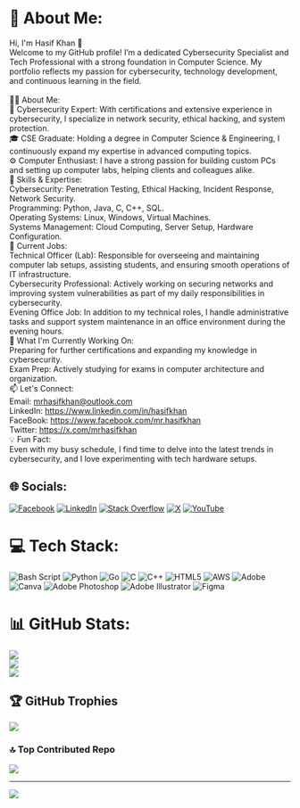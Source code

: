 # 💫 About Me:
Hi, I'm Hasif Khan 👋<br>Welcome to my GitHub profile! I’m a dedicated Cybersecurity Specialist and Tech Professional with a strong foundation in Computer Science. My portfolio reflects my passion for cybersecurity, technology development, and continuous learning in the field.<br><br>👨‍💻 About Me:<br>🔐 Cybersecurity Expert: With certifications and extensive experience in cybersecurity, I specialize in network security, ethical hacking, and system protection.<br>🎓 CSE Graduate: Holding a degree in Computer Science & Engineering, I continuously expand my expertise in advanced computing topics.<br>⚙️ Computer Enthusiast: I have a strong passion for building custom PCs and setting up computer labs, helping clients and colleagues alike.<br>🔧 Skills & Expertise:<br>Cybersecurity: Penetration Testing, Ethical Hacking, Incident Response, Network Security.<br>Programming: Python, Java, C, C++, SQL.<br>Operating Systems: Linux, Windows, Virtual Machines.<br>Systems Management: Cloud Computing, Server Setup, Hardware Configuration.<br>💼 Current Jobs:<br>Technical Officer (Lab): Responsible for overseeing and maintaining computer lab setups, assisting students, and ensuring smooth operations of IT infrastructure.<br>Cybersecurity Professional: Actively working on securing networks and improving system vulnerabilities as part of my daily responsibilities in cybersecurity.<br>Evening Office Job: In addition to my technical roles, I handle administrative tasks and support system maintenance in an office environment during the evening hours.<br>🌱 What I'm Currently Working On:<br>Preparing for further certifications and expanding my knowledge in cybersecurity.<br>Exam Prep: Actively studying for exams in computer architecture and organization.<br>📫 Let's Connect:<br>Email: mrhasifkhan@outlook.com<br>LinkedIn: https://www.linkedin.com/in/hasifkhan<br>FaceBook: https://www.facebook.com/mr.hasifkhan<br>Twitter: https://x.com/mrhasifkhan<br>💡 Fun Fact:<br>Even with my busy schedule, I find time to delve into the latest trends in cybersecurity, and I love experimenting with tech hardware setups.


## 🌐 Socials:
[![Facebook](https://img.shields.io/badge/Facebook-%231877F2.svg?logo=Facebook&logoColor=white)](https://facebook.com/mr.hasifkhan) [![LinkedIn](https://img.shields.io/badge/LinkedIn-%230077B5.svg?logo=linkedin&logoColor=white)](https://linkedin.com/in/hasifkhan) [![Stack Overflow](https://img.shields.io/badge/-Stackoverflow-FE7A16?logo=stack-overflow&logoColor=white)](https://stackoverflow.com/users/27904669/hasif-khan) [![X](https://img.shields.io/badge/X-black.svg?logo=X&logoColor=white)](https://x.com/mrhasifkhan) [![YouTube](https://img.shields.io/badge/YouTube-%23FF0000.svg?logo=YouTube&logoColor=white)](https://youtube.com/@UCmdcx_nuhG0iSM42vYreccg) 

# 💻 Tech Stack:
![Bash Script](https://img.shields.io/badge/bash_script-%23121011.svg?style=for-the-badge&logo=gnu-bash&logoColor=white) ![Python](https://img.shields.io/badge/python-3670A0?style=for-the-badge&logo=python&logoColor=ffdd54) ![Go](https://img.shields.io/badge/go-%2300ADD8.svg?style=for-the-badge&logo=go&logoColor=white) ![C](https://img.shields.io/badge/c-%2300599C.svg?style=for-the-badge&logo=c&logoColor=white) ![C++](https://img.shields.io/badge/c++-%2300599C.svg?style=for-the-badge&logo=c%2B%2B&logoColor=white) ![HTML5](https://img.shields.io/badge/html5-%23E34F26.svg?style=for-the-badge&logo=html5&logoColor=white) ![AWS](https://img.shields.io/badge/AWS-%23FF9900.svg?style=for-the-badge&logo=amazon-aws&logoColor=white) ![Adobe](https://img.shields.io/badge/adobe-%23FF0000.svg?style=for-the-badge&logo=adobe&logoColor=white) ![Canva](https://img.shields.io/badge/Canva-%2300C4CC.svg?style=for-the-badge&logo=Canva&logoColor=white) ![Adobe Photoshop](https://img.shields.io/badge/adobe%20photoshop-%2331A8FF.svg?style=for-the-badge&logo=adobe%20photoshop&logoColor=white) ![Adobe Illustrator](https://img.shields.io/badge/adobe%20illustrator-%23FF9A00.svg?style=for-the-badge&logo=adobe%20illustrator&logoColor=white) ![Figma](https://img.shields.io/badge/figma-%23F24E1E.svg?style=for-the-badge&logo=figma&logoColor=white)
# 📊 GitHub Stats:
![](https://github-readme-stats.vercel.app/api?username=Hasifkhan&theme=github_dark_dimmed&hide_border=false&include_all_commits=true&count_private=true)<br/>
![](https://github-readme-streak-stats.herokuapp.com/?user=Hasifkhan&theme=github_dark_dimmed&hide_border=false)<br/>
![](https://github-readme-stats.vercel.app/api/top-langs/?username=Hasifkhan&theme=github_dark_dimmed&hide_border=false&include_all_commits=true&count_private=true&layout=compact)

## 🏆 GitHub Trophies
![](https://github-profile-trophy.vercel.app/?username=Hasifkhan&theme=radical&no-frame=false&no-bg=true&margin-w=4)

### 🔝 Top Contributed Repo
![](https://github-contributor-stats.vercel.app/api?username=Hasifkhan&limit=5&theme=dark&combine_all_yearly_contributions=true)

---
[![](https://visitcount.itsvg.in/api?id=Hasifkhan&icon=0&color=0)](https://visitcount.itsvg.in)

<!-- Proudly created with GPRM ( https://gprm.itsvg.in ) -->